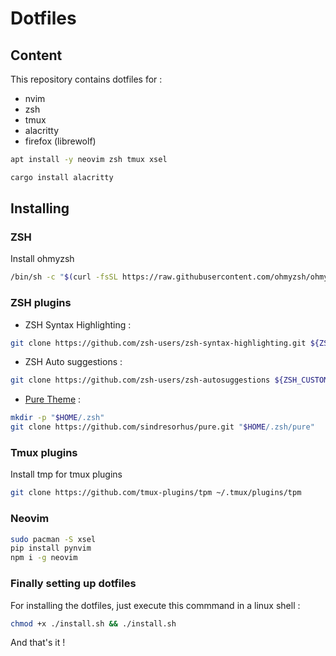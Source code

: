 # Dotfiles

## Content

This repository contains dotfiles for :
- nvim
- zsh
- tmux
- alacritty
- firefox (librewolf)

```bash
apt install -y neovim zsh tmux xsel
```

```bash
cargo install alacritty
```

## Installing

### ZSH

Install ohmyzsh
```bash
/bin/sh -c "$(curl -fsSL https://raw.githubusercontent.com/ohmyzsh/ohmyzsh/master/tools/install.sh)"
```
### ZSH plugins

- ZSH Syntax Highlighting :
```bash
git clone https://github.com/zsh-users/zsh-syntax-highlighting.git ${ZSH_CUSTOM:-~/.oh-my-zsh/custom}/plugins/zsh-syntax-highlighting
```

- ZSH Auto suggestions :
```bash
git clone https://github.com/zsh-users/zsh-autosuggestions ${ZSH_CUSTOM:-~/.oh-my-zsh/custom}/plugins/zsh-autosuggestions
```

- [Pure Theme](https://github.com/sindresorhus/pure) :
```bash
mkdir -p "$HOME/.zsh"
git clone https://github.com/sindresorhus/pure.git "$HOME/.zsh/pure"
```

### Tmux plugins

Install tmp for tmux plugins

```bash
git clone https://github.com/tmux-plugins/tpm ~/.tmux/plugins/tpm
```

### Neovim

```bash
sudo pacman -S xsel
pip install pynvim
npm i -g neovim
```


### Finally setting up dotfiles

For installing the dotfiles, just execute this commmand in a linux shell :

```bash
chmod +x ./install.sh && ./install.sh
```

And that's it !

